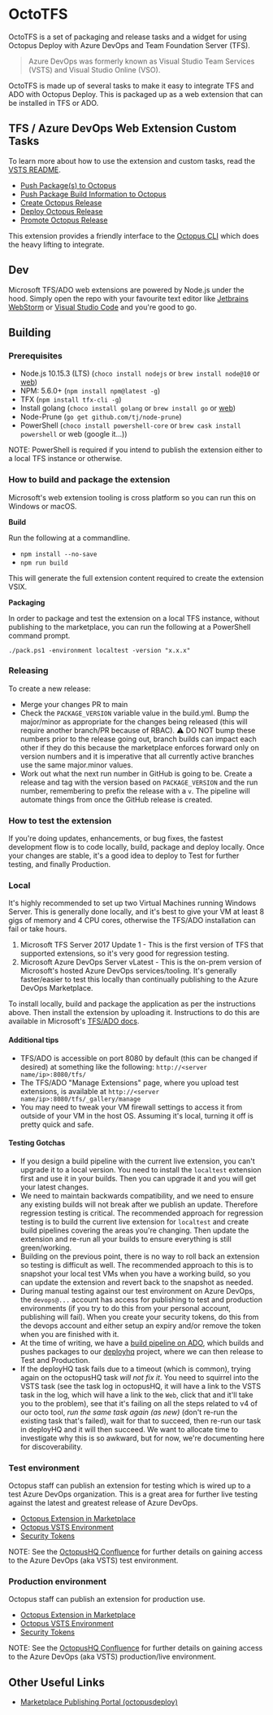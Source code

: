 # OctoTFS

OctoTFS is a set of packaging and release tasks and a widget for using Octopus Deploy with Azure DevOps and Team Foundation Server (TFS).

> Azure DevOps was formerly known as Visual Studio Team Services (VSTS) and Visual Studio Online (VSO).

OctoTFS is made up of several tasks to make it easy to integrate TFS and ADO with Octopus Deploy. This is packaged up as a web extension that can be installed in TFS or ADO.

## TFS / Azure DevOps Web Extension Custom Tasks

To learn more about how to use the extension and custom tasks, read the [VSTS README](source/vsts.md).

* [Push Package(s) to Octopus](source/tasks/Push)
* [Push Package Build Information to Octopus](source/tasks/BuildInformation)
* [Create Octopus Release](source/tasks/CreateOctopusRelease)
* [Deploy Octopus Release](source/tasks/Deploy)
* [Promote Octopus Release](source/tasks/Promote)

This extension provides a friendly interface to the [Octopus CLI](https://g.octopushq.com/ExternalToolOctoTools) which does the heavy lifting to integrate.

## Dev

Microsoft TFS/ADO web extensions are powered by Node.js under the hood. Simply open the repo with your favourite text editor like [Jetbrains WebStorm](https://jetbrains.com/webstorm) or [Visual Studio Code](https://code.visualstudio.com/) and you're good to go.

## Building

### Prerequisites

* Node.js 10.15.3 (LTS) (`choco install nodejs` or `brew install node@10` or [web](https://nodejs.org))
* NPM: 5.6.0+ (`npm install npm@latest -g`)
* TFX (`npm install tfx-cli -g`)
* Install golang (`choco install golang` or `brew install go` or [web](https://golang.org))
* Node-Prune (`go get github.com/tj/node-prune`)
* PowerShell (`choco install powershell-core` or `brew cask install powershell` or web (google it...))

NOTE: PowerShell is required if you intend to publish the extension either to a local TFS instance or otherwise.

### How to build and package the extension

Microsoft's web extension tooling is cross platform so you can run this on Windows or macOS.

**Build**

Run the following at a commandline.

* `npm install --no-save`
* `npm run build`

This will generate the full extension content required to create the extension VSIX.

**Packaging**

In order to package and test the extension on a local TFS instance, without publishing to the marketplace, you can run the following at a PowerShell command prompt.

`./pack.ps1 -environment localtest -version "x.x.x"`

### Releasing

To create a new release:

-   Merge your changes PR to main
-   Check the `PACKAGE_VERSION` variable value in the build.yml. Bump the major/minor as appropriate for the changes being released (this will require another branch/PR because of RBAC). :warning: DO NOT bump these numbers prior to the release going out, branch builds can impact each other if they do this because the marketplace enforces forward only on version numbers and it is imperative that all currently active branches use the same major.minor values.
-   Work out what the next run number in GitHub is going to be. Create a release and tag with the version based on `PACKAGE_VERSION` and the run number, remembering to prefix the release with a `v`. The pipeline will automate things from once the GitHub release is created.

### How to test the extension

If you're doing updates, enhancements, or bug fixes, the fastest development flow is to code locally, build, package and deploy locally. Once your changes are stable, it's a good idea to deploy to Test for further testing, and finally Production.

### Local

It's highly recommended to set up two Virtual Machines running Windows Server. This is generally done locally, and it's best to give your VM at least 8 gigs of memory and 4 CPU cores, otherwise the TFS/ADO installation can fail or take hours.

1. Microsoft TFS Server 2017 Update 1 - This is the first version of TFS that supported extensions, so it's very good for regression testing.
2. Microsoft Azure DevOps Server vLatest - This is the on-prem version of Microsoft's hosted Azure DevOps services/tooling. It's generally faster/easier to test this locally than continually publishing to the Azure DevOps Marketplace.

To install locally, build and package the application as per the instructions above. Then install the extension by uploading it. Instructions to do this are available in Microsoft's [TFS/ADO docs](https://docs.microsoft.com/en-us/vsts/marketplace/get-tfs-extensions?view=tfs-2018#install-extensions-for-disconnected-tfs).

#### Additional tips

* TFS/ADO is accessible on port 8080 by default (this can be changed if desired) at something like the following: `http://<server name/ip>:8080/tfs/`
* The TFS/ADO "Manage Extensions" page, where you upload test extensions, is available at `http://<server name/ip>:8080/tfs/_gallery/manage`
* You may need to tweak your VM firewall settings to access it from outside of your VM in the host OS. Assuming it's local, turning it off is pretty quick and safe.

#### Testing Gotchas

* If you design a build pipeline with the current live extension, you can't upgrade it to a local version. You need to install the `localtest` extension first and use it in your builds. Then you can upgrade it and you will get your latest changes.
* We need to maintain backwards compatibility, and we need to ensure any existing builds will not break after we publish an update. Therefore regression testing is critical. The recommended approach for regression testing is to build the current live extension for `localtest` and create build pipelines covering the areas you're changing. Then update the extension and re-run all your builds to ensure everything is still green/working.
* Building on the previous point, there is no way to roll back an extension so testing is difficult as well. The recommended approach to this is to snapshot your local test VMs when you have a working build, so you can update the extension and revert back to the snapshot as needed.
* During manual testing against our test environment on Azure DevOps, the `devops@...` account has access for publishing to test and production environments (if you try to do this from your personal account, publishing will fail). When you create your security tokens, do this from the devops account and either setup an expiry and/or remove the token when you are finished with it.
* At the time of writing, we have a [build pipeline on ADO](https://octopus-deploy.visualstudio.com/VstsExtension/_build?definitionId=5&_a=summary), which builds and pushes packages to our [deployhq](https://deploy.octopushq.com/app#/Spaces-1/projects/azure-devops-extension/deployments) project, where we can then release to Test and Production.
* If the deployHQ task fails due to a timeout (which is common), trying again on the octopusHQ task *will not fix it*. You need to squirrel into the VSTS task (see the task log in octopusHQ, it will have a link to the VSTS task in the log, which will have a link to the `Web`, click that and it'll take you to the problem), see that it's failing on all the steps related to v4 of our octo tool, *run the same task again (as new)* (don't re-run the existing task that's failed), wait for that to succeed, then re-run our task in deployHQ and it will then succeed. We want to allocate time to investigate why this is so awkward, but for now, we're documenting here for discoverability.

### Test environment

Octopus staff can publish an extension for testing which is wired up to a test Azure DevOps organization. This is a great area for further live testing against the latest and greatest release of Azure DevOps.

- [Octopus Extension in Marketplace](https://marketplace.visualstudio.com/items?itemName=octopusdeploy.octopus-deploy-build-release-tasks-test)
- [Octopus VSTS Environment](https://octopus-deploy-test.visualstudio.com)
- [Security Tokens](https://octopus-deploy-test.visualstudio.com/_details/security/tokens)

NOTE: See the [OctopusHQ Confluence](https://octopushq.atlassian.net/wiki/spaces/IN/pages/60063746/VSTS+Test+Environment) for further details on gaining access to the Azure DevOps (aka VSTS) test environment.

### Production environment

Octopus staff can publish an extension for production use.

- [Octopus Extension in Marketplace](https://marketplace.visualstudio.com/items?itemName=octopusdeploy.octopus-deploy-build-release-tasks)
- [Octopus VSTS Environment](https://octopus-deploy.visualstudio.com)
- [Security Tokens](https://octopus-deploy.visualstudio.com/_details/security/tokens)

NOTE: See the [OctopusHQ Confluence](https://octopushq.atlassian.net/wiki/spaces/IN/pages/60063746/VSTS+Test+Environment) for further details on gaining access to the Azure DevOps (aka VSTS) production/live environment.

## Other Useful Links

- [Marketplace Publishing Portal (octopusdeploy)](https://marketplace.visualstudio.com/manage/publishers/octopusdeploy)
